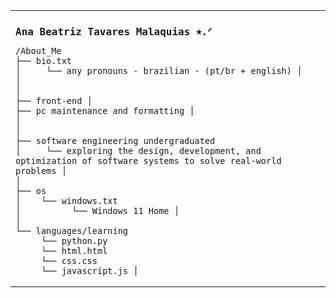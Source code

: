 <table>
  <tr>
    <td>
      <h1 style="font-family: monospace; font-size: 16px; align: center;">
        Ana Beatriz Tavares Malaquias ⭑.ᐟ
      </h1>
    
  
      
    /About_Me 
    ├── bio.txt 
    │     └── any pronouns - brazilian - (pt/br + english) │ 
    │ 
    │
    ├── front-end │ 
    ├── pc maintenance and formatting │
    │ 
    │
    ├── software engineering undergraduated  
    │     └── exploring the design, development, and optimization of software systems to solve real-world problems │
    │
    ├── os  
    │    └── windows.txt 
    │          └── Windows 11 Home │
    │
    └── languages/learning  
         └── python.py  
         └── html.html  
         └── css.css  
         └── javascript.js │ 
    
  </tr>
</table>

